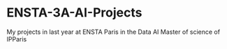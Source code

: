 # ENSTA-3A-AI-Projects

My projects in last year at ENSTA Paris in the Data AI Master of science of IPParis

